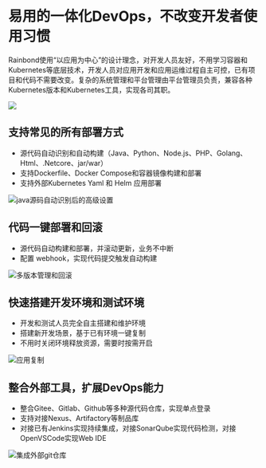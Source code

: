 # 易用的一体化DevOps，不改变开发者使用习惯
Rainbond使用“以应用为中心”的设计理念，对开发人员友好，不用学习容器和Kubernetes等底层技术，开发人员对应用开发和应用运维过程自主可控，已有项目和代码不需要改变。复杂的系统管理和平台管理由平台管理员负责，兼容各种Kubernetes版本和Kubernetes工具，实现各司其职。

![](https://grstatic.oss-cn-shanghai.aliyuncs.com/case/2022/09/30/16644344583144.jpg)


## 支持常见的所有部署方式
* 源代码自动识别和自动构建（Java、Python、Node.js、PHP、Golang、Html、.Netcore、jar/war）
* 支持Dockerfile、Docker Compose和容器镜像构建和部署
* 支持外部Kubernetes Yaml 和 Helm 应用部署


![java源码自动识别后的高级设置](https://grstatic.oss-cn-shanghai.aliyuncs.com/case/2022/09/28/16643606954514.jpg)

## 代码一键部署和回滚
* 源代码自动构建和部署，并滚动更新，业务不中断
* 配置 webhook，实现代码提交触发自动构建

![多版本管理和回滚](https://grstatic.oss-cn-shanghai.aliyuncs.com/case/2022/09/30/16644374677894.jpg)

## 快速搭建开发环境和测试环境
* 开发和测试人员完全自主搭建和维护环境
* 搭建新开发场景，基于已有环境一键复制
* 不用时关闭环境释放资源，需要时按需开启

![应用复制](https://grstatic.oss-cn-shanghai.aliyuncs.com/case/2022/09/30/16644382657510.jpg)


## 整合外部工具，扩展DevOps能力
* 整合Gitee、Gitlab、Github等多种源代码仓库，实现单点登录
* 支持对接Nexus、Artifactory等制品库
* 对接已有Jenkins实现持续集成，对接SonarQube实现代码检测，对接OpenVSCode实现Web IDE


![集成外部git仓库](https://grstatic.oss-cn-shanghai.aliyuncs.com/case/2022/09/30/16644366025961.jpg)


